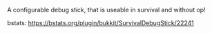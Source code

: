 A configurable debug stick, that is useable in survival and without op!

bstats: https://bstats.org/plugin/bukkit/SurvivalDebugStick/22241
